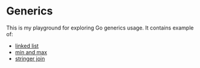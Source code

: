 # Generics

 This is my playground for exploring Go generics usage. It contains example of: 
- [linked list](linkedlist/linkedlist.go)
- [min and max](minmax/minmax.go)
- [stringer join](join/join.go)